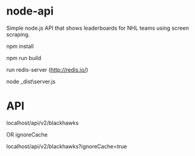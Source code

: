 # node-api
Simple node.js API that shows leaderboards for NHL teams using screen scraping.


npm install

npm run build

run redis-server (http://redis.io/)

node _dist\server.js


# API

localhost/api/v2/blackhawks

OR ignoreCache

localhost/api/v2/blackhawks?ignoreCache=true

